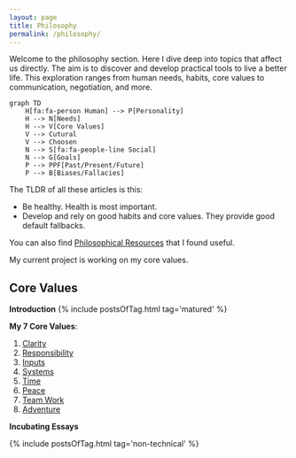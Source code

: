 ```yaml
---
layout: page
title: Philosophy
permalink: /philosophy/
---
```



Welcome to the philosophy section. Here I dive deep into topics that affect us directly. The aim is to discover and develop practical tools to live a better life. This exploration ranges from human needs, habits, core values to communication, negotiation, and more.

```mermaid!
graph TD
    H[fa:fa-person Human] --> P[Personality]
    H --> N[Needs]
    H --> V[Core Values]
    V --> Cutural
    V --> Choosen
    N --> S[fa:fa-people-line Social]
    N --> G[Goals]
    P --> PPF[Past/Present/Future]
    P --> B[Biases/Fallacies]
```

The TLDR of all these articles is this:

- Be healthy. Health is most important.
- Develop and rely on good habits and core values. They provide good default fallbacks.

You can also find [Philosophical Resources](/non-technical-resources) that I found useful.

My current project is working on my core values.

## Core Values

**Introduction**
{% include postsOfTag.html tag='matured' %}

**My 7 Core Values**:

1. [Clarity](/philosophy/core-values/truth)
1. [Responsibility](/philosophy/core-values/responsibility)
1. [Inputs](/philosophy/core-values/inputs)
1. [Systems](/philosophy/core-values/systems)
1. [Time](/philosophy/core-values/time)
1. [Peace](/philosophy/core-values/peace)
1. [Team Work](/philosophy/core-values/teamwork)
1. [Adventure](/philosophy/core-values/adventure)

**Incubating Essays**

{% include postsOfTag.html tag='non-technical' %}
